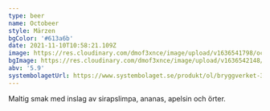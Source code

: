 ```yaml
---
type: beer
name: Octobeer
style: Märzen
bgColor: '#613a6b'
date: 2021-11-10T10:58:21.109Z
image: https://res.cloudinary.com/dmof3xnce/image/upload/v1636541798/octobeer_y6mogy.png
bgImage: https://res.cloudinary.com/dmof3xnce/image/upload/v1636542148/octo-bg_z7hjqx.jpg
abv: '5.9'
systembolagetUrl: https://www.systembolaget.se/produkt/ol/bryggverket-3663315/
---
```


Maltig smak med inslag av sirapslimpa, ananas, apelsin och örter.
